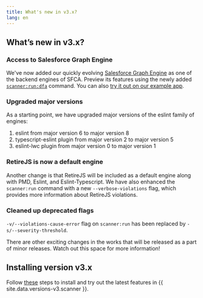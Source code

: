 ```yaml
---
title: What's new in v3.x?
lang: en
---
```


## What’s new in v3.x?

### Access to Salesforce Graph Engine
We've now added our quickly evolving [Salesforce Graph Engine](./en/v3.x/salesforce-graph-engine/introduction/) as one of the backend engines of SFCA. Preview its features using the newly added [`scanner:run:dfa`](./en/v3.x/scanner-commands/dfa/) command. You can also [try it out on our example app](./en/v3.x/salesforce-graph-engine/try-it-yourself/).

### Upgraded major versions
As a starting point, we have upgraded major versions of the eslint family of engines:
1. eslint from major version 6 to major version 8
2. typescript-eslint plugin from major version 2 to major version 5
3. eslint-lwc plugin from major version 0 to major version 1

### RetireJS is now a default engine
Another change is that RetireJS will be included as a default engine along with PMD, Eslint, and Eslint-Typescript.
We have also enhanced the `scanner:run` command with a new `--verbose-violations` flag, which provides more information about RetireJS violations.

### Cleaned up deprecated flags
`-v/--violations-cause-error` flag on `scanner:run` has been replaced by `-s/--severity-threshold`. 

There are other exciting changes in the works that will be released as a part of minor releases. Watch out this space for more information!


## Installing version v3.x
Follow [these](./en/v3.x/getting-started/install) steps to install and try out the latest features in {{ site.data.versions-v3.scanner }}.